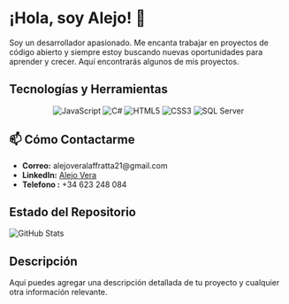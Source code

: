 # ¡Hola, soy Alejo! 👋
Soy un desarrollador apasionado. Me encanta trabajar en proyectos de código abierto y siempre estoy buscando nuevas oportunidades para aprender y crecer. Aquí encontrarás algunos de mis proyectos.


## Tecnologías y Herramientas

<p align="center">
  <img src="https://img.shields.io/badge/Code-JavaScript-informational?style=flat&logo=javascript&color=F7DF1E" alt="JavaScript" />
  <img src="https://img.shields.io/badge/Code-C%23-informational?style=flat&logo=c-sharp&color=239120" alt="C#" />
  <img src="https://img.shields.io/badge/Code-HTML5-informational?style=flat&logo=html5&color=E34F26" alt="HTML5" />
  <img src="https://img.shields.io/badge/Code-CSS3-informational?style=flat&logo=css3&color=1572B6" alt="CSS3" />
  <img src="https://img.shields.io/badge/Database-SQL%20Server-informational?style=flat&logo=microsoftsqlserver&color=CC2927" alt="SQL Server" />
</p>

<h2>📫 Cómo Contactarme</h2>
<ul>
  <li><strong>Correo:</strong> alejoveralaffratta21@gmail.com </a></li>
  <li><strong>LinkedIn:</strong> <a href="https://www.linkedin.com/in/alejo-vera-laffratta/"> Alejo Vera </a></li>
  <li><strong>Telefono :</strong> +34 623 248 084 </a></li>
</ul>


## Estado del Repositorio

![GitHub Stats](https://github-readme-stats.vercel.app/api?username=usuario&show_icons=true&count_private=true&hide_title=true)

## Descripción

Aquí puedes agregar una descripción detallada de tu proyecto y cualquier otra información relevante.


